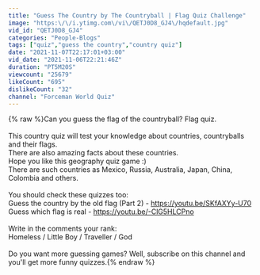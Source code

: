 ```yaml
---
title: "Guess The Country by The Countryball | Flag Quiz Challenge"
image: "https:\/\/i.ytimg.com\/vi\/QETJ0D8_GJ4\/hqdefault.jpg"
vid_id: "QETJ0D8_GJ4"
categories: "People-Blogs"
tags: ["quiz","guess the country","country quiz"]
date: "2021-11-07T22:17:01+03:00"
vid_date: "2021-11-06T22:21:46Z"
duration: "PT5M20S"
viewcount: "25679"
likeCount: "695"
dislikeCount: "32"
channel: "Forceman World Quiz"
---
```

{% raw %}Can you guess the flag of the countryball? Flag quiz.<br /><br />This country quiz will test your knowledge about countries, countryballs and their flags.<br />There are also amazing facts about these countries.<br />Hope you like this geography quiz game :)<br />There are such countries as Mexico, Russia, Australia, Japan, China, Colombia and others.<br /><br />You should check these quizzes too:<br />Guess the country by the old flag (Part 2) - <a rel="nofollow" target="blank" href="https://youtu.be/SKfAXYy-U70">https://youtu.be/SKfAXYy-U70</a><br />Guess which flag is real - <a rel="nofollow" target="blank" href="https://youtu.be/-ClG5HLCPno">https://youtu.be/-ClG5HLCPno</a><br /><br />Write in the comments your rank:<br />Homeless / Little Boy / Traveller / God<br /><br />Do you want more guessing games? Well, subscribe on this channel and you'll get more funny quizzes.{% endraw %}
